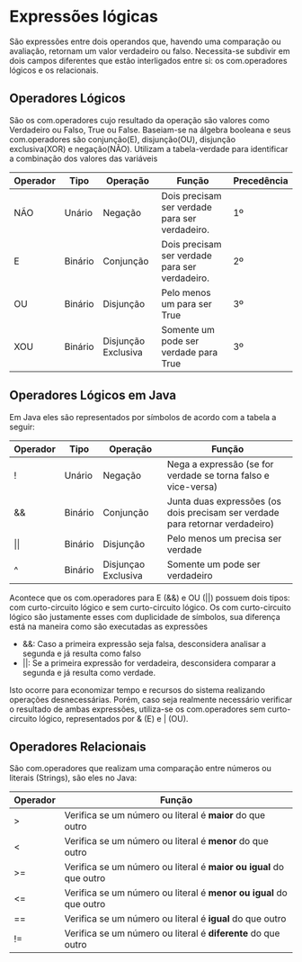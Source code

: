 # Expressões lógicas

São expressões entre dois operandos que, havendo uma comparação ou avaliação, retornam um valor verdadeiro ou falso. Necessita-se subdivir em dois campos diferentes que estão interligados entre si: os com.operadores lógicos e os relacionais.


## Operadores Lógicos

São os com.operadores cujo resultado da operação são valores como Verdadeiro ou Falso, True ou False. Baseiam-se na álgebra booleana e seus com.operadores são conjunção(E), disjunção(OU), disjunção exclusiva(XOR) e negação(NÃO). Utilizam a tabela-verdade para identificar a combinação dos valores das variáveis

| Operador | Tipo | Operação | Função | Precedência |
| --- | --- | --- | --- | --- |
| NÃO | Unário | Negação | Dois precisam ser verdade para ser verdadeiro. | 1º |
| E | Binário | Conjunção | Dois precisam ser verdade para ser verdadeiro. | 2º |
| OU | Binário | Disjunção | Pelo menos um para ser True | 3º |
| XOU | Binário | Disjunção Exclusiva | Somente um pode ser verdade para True | 3º |

## Operadores Lógicos em Java

Em Java eles são representados por símbolos de acordo com a tabela a seguir:

| Operador | Tipo | Operação |Função |
| --- | --- | --- | --- |
| ! | Unário | Negação | Nega a expressão (se for verdade se torna falso e vice-versa) |
| && | Binário | Conjunção | Junta duas expressões (os dois precisam ser verdade para retornar verdadeiro) |
| \|\| | Binário | Disjunção | Pelo menos um precisa ser verdade |
| ^ | Binário | Disjunçao Exclusiva | Somente um pode ser verdadeiro |

Acontece que os com.operadores para E (&&) e OU (||) possuem dois tipos: com curto-circuito lógico e sem curto-circuito lógico.
Os com curto-circuito lógico são justamente esses com duplicidade de símbolos, sua diferença está na maneira como são executadas as expressões

* &&: Caso a primeira expressão seja falsa, desconsidera analisar a segunda e já resulta como falso
* ||: Se a primeira expressão for verdadeira, desconsidera comparar a segunda e já resulta como verdade.

Isto ocorre para economizar tempo e recursos do sistema realizando operações desnecessárias. 
Porém, caso seja realmente necessário verificar o resultado de ambas expressões, utiliza-se os com.operadores sem curto-circuito lógico, representados por & (E) e | (OU).


## Operadores Relacionais

São com.operadores que realizam uma comparação entre números ou literais (Strings), são eles no Java:

| Operador | Função |
| --- | --- |
| > | Verifica se um número ou literal é **maior** do que outro |
| < | Verifica se um número ou literal é **menor** do que outro |
| >= | Verifica se um número ou literal é **maior ou igual** do que outro |
| <= | Verifica se um número ou literal é **menor ou igual** do que outro |
| == | Verifica se um número ou literal é **igual** do que outro |
| != | Verifica se um número ou literal é **diferente** do que outro |
